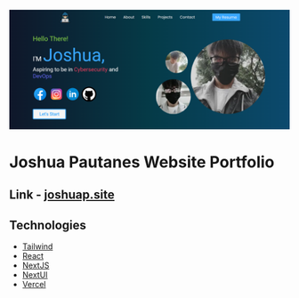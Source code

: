 ![My Website Image][portfolio-image]

# Joshua Pautanes Website Portfolio

## Link - [joshuap.site](https://www.joshuap.site)

## Technologies

- [Tailwind](https://tailwindcss.com/)
- [React](https://reactjs.org/)
- [NextJS](https://nextjs.org/)
- [NextUI](https://nextui.org/)
- [Vercel](https://vercel.com/)

[portfolio-image]: public/image/porfolio-image.png

